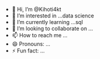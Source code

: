 - 👋 Hi, I’m @Kihoti4kt
- 👀 I’m interested in ...data science 
- 🌱 I’m currently learning ...sql
- 💞️ I’m looking to collaborate on ...
- 📫 How to reach me ...
- 😄 Pronouns: ...
- ⚡ Fun fact: ...

<!---
Kihoti4kt/Kihoti4kt is a ✨ special ✨ repository because its `README.md` (this file) appears on your GitHub profile.
You can click the Preview link to take a look at your changes.
--->
